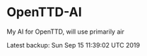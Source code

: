 # OpenTTD-AI
My AI for OpenTTD, will use primarily air

Latest backup: Sun Sep 15 11:39:02 UTC 2019
